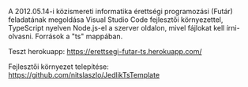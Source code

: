 A 2012.05.14-i közismereti informatika érettségi programozási (Futár) feladatának megoldása Visual Studio Code fejlesztői környezettel, TypeScript nyelven Node.js-el a szerver oldalon, mivel fájlokat kell írni-olvasni. Források a "ts" mappában. 

Teszt herokuapp: https://erettsegi-futar-ts.herokuapp.com/

Fejlesztői környezet telepítése:
https://github.com/nitslaszlo/JedlikTsTemplate
